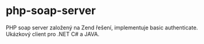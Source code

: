 # php-soap-server
PHP soap server založený na Zend řešení, implementuje basic authenticate. Ukázkový client pro .NET C# a JAVA.  
